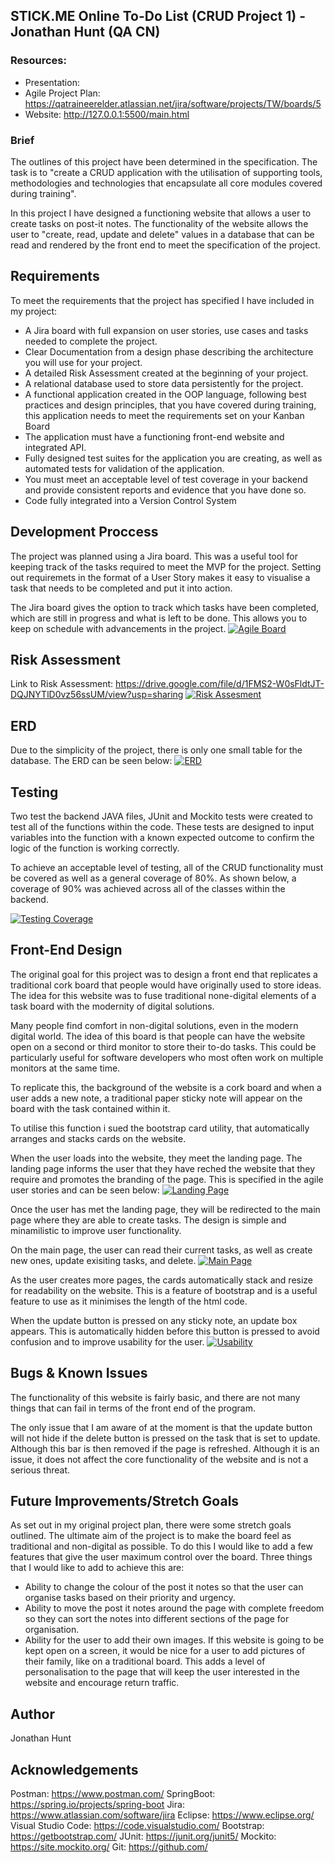 ## STICK.ME Online To-Do List (CRUD Project 1) - Jonathan Hunt (QA CN)

### Resources:
- Presentation:
- Agile Project Plan: https://qatraineerelder.atlassian.net/jira/software/projects/TW/boards/5
- Website: http://127.0.0.1:5500/main.html

### Brief

The outlines of this project have been determined in the specification. The task is to "create a CRUD application with the utilisation of supporting tools, methodologies and technologies that encapsulate all core modules covered during training". 

In this project I have designed a functioning website that allows a user to create tasks on post-it notes. The functionality of the website allows the user to "create, read, update and delete" values in a database that can be read and rendered by the front end to meet the specification of the project. 

## Requirements
To meet the requirements that the project has specified I have included in my project:

- A Jira board with full expansion on user stories, use cases and tasks needed to complete the project.
- Clear Documentation from a design phase describing the architecture you will use for your project.
- A detailed Risk Assessment created at the beginning of your project.
- A relational database used to store data persistently for the project.
- A functional application created in the OOP language, following best practices and design principles, that you have covered during training, this application needs to meet the requirements set on your Kanban Board
- The application must have a functioning front-end website and integrated API.
- Fully designed test suites for the application you are creating, as well as automated tests for validation of the application.
- You must meet an acceptable level of test coverage in your backend and provide consistent reports and evidence that you have done so.
- Code fully integrated into a Version Control System

## Development Proccess
The project was planned using a Jira board. This was a useful tool for keeping track of the tasks required to meet the MVP for the project. Setting out requiremets in the format of a User Story makes it easy to visualise a task that needs to be completed and put it into action. 

The Jira board gives the option to track which tasks have been completed, which are still in progress and what is left to be done. This allows you to keep on schedule with advancements in the project.
[![Agile Board](https://i.imgur.com/3aQUXXi.jpg "Agile Board")](https://i.imgur.com/3aQUXXi.jpg "Agile Board")

## Risk Assessment
Link to Risk Assessment: https://drive.google.com/file/d/1FMS2-W0sFldtJT-DQJNYTlD0vz56ssUM/view?usp=sharing
[![Risk Assesment](https://i.imgur.com/0ujemcS.jpg "Risk Assesment")](https://i.imgur.com/0ujemcS.jpg "Risk Assesment")

## ERD 
Due to the simplicity of the project, there is only one small table for the database. The ERD can be seen below:
[![ERD](https://i.imgur.com/rO5DRS4.jpg "ERD")](https://i.imgur.com/rO5DRS4.jpg "ERD")
## Testing
Two test the backend JAVA files, JUnit and Mockito tests were created to test all of the functions within the code. These tests are designed to input variables into the function with a known expected outcome to confirm the logic of the function is working correctly. 

To achieve an acceptable level of testing, all of the CRUD functionality must be covered as well as a general coverage of 80%. As shown below, a coverage of 90% was achieved across all of the classes within the backend. 

[![Testing Coverage](https://i.imgur.com/dDSJSJ1.jpg "Testing Coverage")](https://i.imgur.com/dDSJSJ1.jpg "Testing Coverage")
## Front-End Design
The original goal for this project was to design a front end that replicates a traditional cork board that people would have originally used to store ideas. The idea for this website was to fuse traditional none-digital elements of a task board with the modernity of digital solutions. 

Many people find comfort in non-digital solutions, even in the modern digital world. The idea of this board is that people can have the website open on a second or third monitor to store their to-do tasks. This could be particularly useful for software developers who most often work on multiple monitors at the same time. 

To replicate this, the background of the website is a cork board and when a user adds a new note, a traditional paper sticky note will appear on the board with the task contained within it. 

To utilise this function i sued the bootstrap card utility, that automatically arranges and stacks cards on the website. 

When the user loads into the website, they meet the landing page. The landing page informs the user that they have reched the website that they require and promotes the branding of the page. This is specified in the agile user stories and can be seen below:
[![Landing Page](https://i.imgur.com/AN4755Y.jpg "Landing Page")](https://i.imgur.com/AN4755Y.jpg "Landing Page")

Once the user has met the landing page, they will be redirected to the main page where they are able to create tasks. The design is simple and minamilistic to improve user functionality. 

On the main page, the user can read their current tasks, as well as create new ones, update exisiting tasks, and delete. 
[![Main Page](https://i.imgur.com/EO2YDOL.jpg "Main Page")](https://i.imgur.com/EO2YDOL.jpg "Main Page")

As the user creates more pages, the cards automatically stack and resize for readability on the website. This is a feature of bootstrap and is a useful feature to use as it minimises the length of the html code.

When the update button is pressed on any sticky note, an update box appears. This is automatically hidden before this button is pressed to avoid confusion and to improve usability for the user.
[![Usability](https://i.imgur.com/O0TMNgP.jpg "Usability")](https://i.imgur.com/O0TMNgP.jpg "Usability")
## Bugs & Known Issues
The functionality of this website is fairly basic, and there are not many things that can fail in terms of the front end of the program. 

The only issue that I am aware of at the moment is that the update button will not hide if the delete button is pressed on the task that is set to update. Although this bar is then removed if the page is refreshed. Although it is an issue, it does not affect the core functionality of the website and is not a serious threat.
## Future Improvements/Stretch Goals
As set out in my original project plan, there were some stretch goals outlined. The ultimate aim of the project is to make the board feel as traditional and non-digital as possible. To do this I would like to add a few features that give the user maximum control over the board. Three things that I would like to add to achieve this are:

- Ability to change the colour of the post it notes so that the user can organise tasks based on their priority and urgency.
- Ability to move the post it notes around the page with complete freedom so they can sort the notes into different sections of the page for organisation.
- Ability for the user to add their own images. If this website is going to be kept open on a screen, it would be nice for a user to add pictures of their family, like on a traditional board. This adds a level of personalisation to the page that will keep the user interested in the website and encourage return traffic.

## Author
Jonathan Hunt

## Acknowledgements
Postman: https://www.postman.com/
SpringBoot: https://spring.io/projects/spring-boot
Jira: https://www.atlassian.com/software/jira
Eclipse: https://www.eclipse.org/
Visual Studio Code: https://code.visualstudio.com/
Bootstrap: https://getbootstrap.com/
JUnit: https://junit.org/junit5/
Mockito: https://site.mockito.org/
Git: https://github.com/

